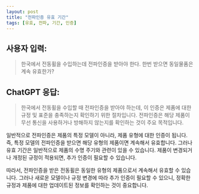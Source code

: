 ```yaml
---
layout: post
title: "전파인증 유효 기간"
tags: [유효, 전파, 기간, 인증]
---
```


## 사용자 입력:
> 한국에서 전동휠을 수입하는데 전파인증을 받아야 한다. 한번 받으면 동일물품은 계속 유효한가?

## ChatGPT 응답:
> 한국에서 전동휠을 수입할 때 전파인증을 받아야 하는데, 이 인증은 제품에 대한 규정 및 표준을 충족하는지 확인하기 위한 절차입니다. 전파인증은 해당 제품이 무선 통신을 사용하거나 방해하지 않는지를 확인하는 것이 주요 목적입니다.

일반적으로 전파인증은 제품의 특정 모델이 아니라, 제품 유형에 대한 인증이 됩니다. 즉, 특정 모델의 전파인증을 받으면 해당 유형의 제품이면 계속해서 유효합니다. 그러나 유효 기간은 일반적으로 제품의 수명 주기와 관련이 있을 수 있습니다. 제품이 변경되거나 개정된 규정이 적용되면, 추가 인증이 필요할 수 있습니다.

따라서, 전파인증을 받은 전동휠은 동일한 유형의 제품으로서 계속해서 유효할 수 있습니다. 그러나 새로운 모델이나 규정 변경에 따라 추가 인증이 필요할 수 있으니, 정확한 규정과 제품에 대한 업데이트된 정보를 확인하는 것이 중요합니다.

